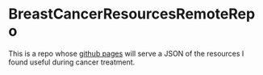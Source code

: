 # BreastCancerResourcesRemoteRepo

This is a repo whose [github pages](https://emwalks.github.io/BreastCancerResourcesRemoteRepo/data/resources.json) will serve a JSON of the resources I found useful during cancer treatment. 
